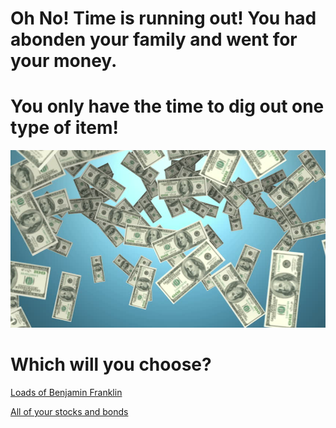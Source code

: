 # Oh No! Time is running out! You had abonden your family and went for your money. 
# You only have the time to dig out one type of item!  
![money](images/money.jpg)
# Which will you choose?

[Loads of Benjamin Franklin](money.md)

[All of your stocks and bonds](money.md)

